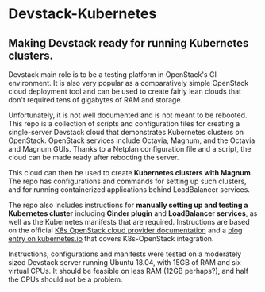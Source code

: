 # Devstack-Kubernetes
## Making Devstack ready for running Kubernetes clusters.

Devstack main role is to be a testing platform in OpenStack's CI environment. It is also very popular as a comparatively simple OpenStack cloud deployment tool and can be used to create fairly lean clouds that don't required tens of gigabytes of RAM and storage.

Unfortunately, it is not well documented and is not meant to be rebooted. This repo is a collection of scripts and configuration files for creating a single-server Devstack cloud that demonstrates Kubernetes clusters on OpenStack. OpenStack services include Octavia, Magnum, and the Octavia and Magnum GUIs. Thanks to a Netplan configuration file and a script, the cloud can be made ready after rebooting the server. 

This cloud can then be used to create **Kubernetes clusters with Magnum**. The repo has configurations and commands for setting up such clusters, and for running containerized applications behind LoadBalancer services.

The repo also includes instructions for **manually setting up and testing a Kubernetes cluster** including **Cinder plugin** and **LoadBalancer services**, as well as the Kubernetes manifests that are required. Instructions are based on the official [K8s OpenStack cloud provider documentation](https://github.com/kubernetes/cloud-provider-openstack) and a [blog entry on kubernetes.io](https://kubernetes.io/blog/2020/02/07/deploying-external-openstack-cloud-provider-with-kubeadm) that covers K8s-OpenStack integration.

Instructions, configurations and manifests were tested on a moderately sized Devstack server running Ubuntu 18.04, with 15GB of RAM and six virtual CPUs. It should be feasible on less RAM (12GB perhaps?), and half the CPUs should not be a problem.
